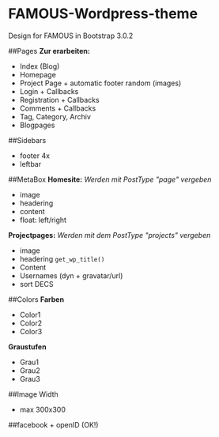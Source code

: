 FAMOUS-Wordpress-theme
======================

Design for FAMOUS in Bootstrap 3.0.2

##Pages
**Zur erarbeiten:**
- Index (Blog)
- Homepage
- Project Page + automatic footer random (images)
- Login + Callbacks
- Registration + Callbacks
- Comments + Callbacks
- Tag, Category, Archiv
- Blogpages

##Sidebars
- footer 4x
- leftbar

##MetaBox
**Homesite:**
_Werden mit PostType "page" vergeben_
- image
- headering
- content
- float: left/right

**Projectpages:**
_Werden mit dem PostType "projects" vergeben_
- image
- headering <code>get_wp_title()</code>
- Content
- Usernames (dyn + gravatar/url)
- sort DECS

##Colors
**Farben**

- Color1
- Color2
- Color3

**Graustufen**

- Grau1
- Grau2
- Grau3

##Image Width
- max 300x300

##facebook + openID (OK!)
